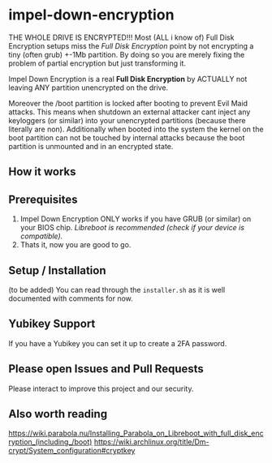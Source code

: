 # impel-down-encryption
THE WHOLE DRIVE IS ENCRYPTED!!! 
Most (ALL i know of) Full Disk Encryption setups miss the _Full Disk Encryption_ point by not encrypting a tiny (often grub) +-1Mb partition.
By doing so you are merely fixing the problem of partial encryption but just transforming it.

Impel Down Encryption is a real **Full Disk Encryption** by ACTUALLY not leaving ANY partition unencrypted on the drive.

Moreover the /boot partition is locked after booting to prevent Evil Maid attacks.
This means when shutdown an external attacker cant inject any keyloggers (or similar) into your unencrypted partitions (because there literally are non). Additionally when booted into the system the kernel on the boot partition can not be touched by internal attacks because the boot partition is unmounted and in an encrypted state.
## How it works



## Prerequisites
1. Impel Down Encryption ONLY works if you have GRUB (or similar) on your BIOS chip. _Libreboot is recommended (check if your device is compatible)._
2. Thats it, now you are good to go.

## Setup / Installation
(to be added)
You can read through the ```installer.sh``` as it is well documented with comments for now.

## Yubikey Support
If you have a Yubikey you can set it up to create a 2FA password.

## Please open Issues and Pull Requests
Please interact to improve this project and our security.

## Also worth reading
https://wiki.parabola.nu/Installing_Parabola_on_Libreboot_with_full_disk_encryption_(including_/boot)
https://wiki.archlinux.org/title/Dm-crypt/System_configuration#cryptkey
